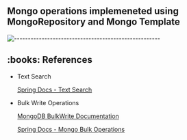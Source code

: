 ## Mongo operations implemeneted using MongoRepository and Mongo Template

![-----------------------------------------------------](https://raw.githubusercontent.com/andreasbm/readme/master/assets/lines/rainbow.png)

<h2> :books: References</h2>
<ul>
  <li>
    <p>Text Search</p>
    <p><a href="https://spring.io/blog/2014/07/17/text-search-your-documents-with-spring-data-mongodb">Spring Docs - Text Search</a></p>
  </li>
  <li><p>Bulk Write Operations</p>
      <p><a href="https://docs.mongodb.com/manual/reference/method/db.collection.bulkWrite/#db.collection.bulkwrite--">MongoDB BulkWrite Documentation</a></p>
      <p><a href="https://docs.spring.io/spring-data/mongodb/docs/current/api/org/springframework/data/mongodb/core/BulkOperations.html">Spring Docs - Mongo Bulk Operations</a></p>
  </li>
</ul>


